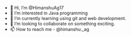 - 👋 Hi, I’m @HimanshuAg17
- 👀 I’m interested in Java programming
- 🌱 I’m currently learning using git and web development.
- 💞️ I’m looking to collaborate on something exciting.
- 📫 How to reach me - @himanshu._ag

<!---
HimanshuAg17/HimanshuAg17 is a ✨ special ✨ repository because its `README.md` (this file) appears on your GitHub profile.
You can click the Preview link to take a look at your changes.
--->

